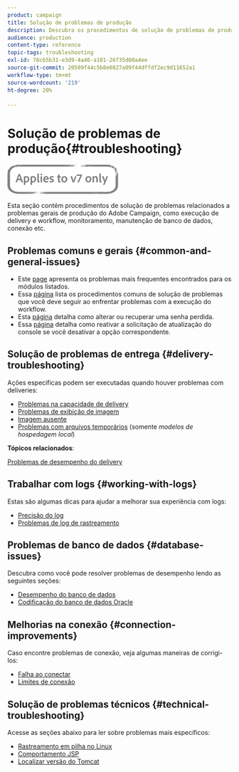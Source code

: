 ```yaml
---
product: campaign
title: Solução de problemas de produção
description: Descubra os procedimentos de solução de problemas de produção relacionados à configuração, monitoramento, processo de atualização, processamento de dados e procedimento de manutenção de banco de dados do Adobe Campaign.
audience: production
content-type: reference
topic-tags: troubleshooting
exl-id: 78c65b31-e3d9-4a46-a101-26f35d00a4ee
source-git-commit: 20509f44c5b8e0827a09f44dffdf2ec9d11652a1
workflow-type: tm+mt
source-wordcount: '219'
ht-degree: 20%

---
```


# Solução de problemas de produção{#troubleshooting}

![](../../assets/v7-only.svg)

Esta seção contém procedimentos de solução de problemas relacionados a problemas gerais de produção do Adobe Campaign, como execução de delivery e workflow, monitoramento, manutenção de banco de dados, conexão etc.

## Problemas comuns e gerais {#common-and-general-issues}

* Este [page](../../production/using/modules-and-frequent-issues.md) apresenta os problemas mais frequentes encontrados para os módulos listados.
* Essa [página](../../production/using/workflow-execution.md) lista os procedimentos comuns de solução de problemas que você deve seguir ao enfrentar problemas com a execução do workflow.
* Esta [página](../../production/using/lost-password.md) detalha como alterar ou recuperar uma senha perdida.
* Essa [página](../../production/using/console-update.md) detalha como reativar a solicitação de atualização do console se você desativar a opção correspondente.

## Solução de problemas de entrega {#delivery-troubleshooting}

Ações específicas podem ser executadas quando houver problemas com deliveries:
* [Problemas na capacidade de delivery](../../production/using/performance-and-throughput-issues.md#deliverability_issues)
* [Problemas de exibição de imagem](../../production/using/image-display-issues.md)
* [Imagem ausente](../../production/using/images-missing.md)
* [Problemas com arquivos temporários](../../production/using/temporary-files.md)  (somente *modelos de hospedagem local*)

**Tópicos relacionados**:

[Problemas de desempenho do delivery](../../delivery/using/delivery-performances.md)

## Trabalhar com logs {#working-with-logs}

Estas são algumas dicas para ajudar a melhorar sua experiência com logs:

* [Precisão do log](../../production/using/log-precision.md)
* [Problemas de log de rastreamento](../../production/using/tracking-logs-issues.md)

## Problemas de banco de dados {#database-issues}

Descubra como você pode resolver problemas de desempenho lendo as seguintes seções:

* [Desempenho do banco de dados](../../production/using/database-performances.md)
* [Codificação do banco de dados Oracle](../../production/using/encoding-of-the-oracle-database.md)

## Melhorias na conexão {#connection-improvements}

Caso encontre problemas de conexão, veja algumas maneiras de corrigi-los:

* [Falha ao conectar](../../production/using/failure-to-connect.md)
* [Limites de conexão](../../production/using/connection-thresholds.md)

## Solução de problemas técnicos {#technical-troubleshooting}

Acesse as seções abaixo para ler sobre problemas mais específicos:

* [Rastreamento em pilha no Linux](../../production/using/stack-trace-in-linux.md)
* [Comportamento JSP](../../production/using/jsp-behavior.md)
* [Localizar versão do Tomcat](../../production/using/locate-tomcat-version.md)
